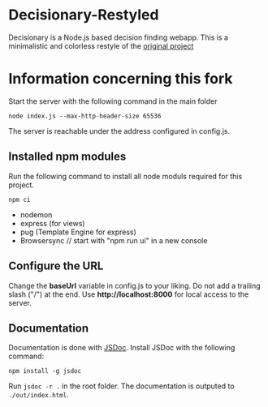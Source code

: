 # Decisionary-Restyled
Decisionary is a Node.js based decision finding webapp. This is a minimalistic and colorless restyle of the [original project](https://github.com/SchulzeAS/Decisionary)

# Information concerning this fork

Start the server with the following command in the main folder
```
node index.js --max-http-header-size 65536
```
The server is reachable under the address configured in config.js.

## Installed npm modules

Run the following command to install all node moduls required for this project.
```
npm ci
```

- nodemon 
- express (for views)
- pug (Template Engine for express)
- Browsersync // start with "npm run ui" in a new console

## Configure the URL
Change the **baseUrl** variable in config.js to your liking. Do not add a trailing slash ("/") at the end.
Use **http://localhost:8000** for local access to the server. 

## Documentation

Documentation is done with [JSDoc](https://jsdoc.app/). 
Install JSDoc with the following command:
```
npm install -g jsdoc
```
Run `jsdoc -r .` in the root folder. The documentation is outputed to `./out/index.html`.
